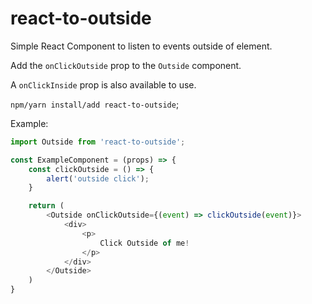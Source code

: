 # react-to-outside

Simple React Component to listen to events outside of element.

Add the `onClickOutside` prop to the `Outside` component.

A `onClickInside` prop is also available to use.

```npm/yarn install/add react-to-outside```;

Example: 

```javascript
import Outside from 'react-to-outside';

const ExampleComponent = (props) => {
    const clickOutside = () => {
        alert('outside click');
    }

    return (
        <Outside onClickOutside={(event) => clickOutside(event)}>
            <div>
                <p>
                    Click Outside of me!
                </p>
            </div>
        </Outside>
    )
}
```

